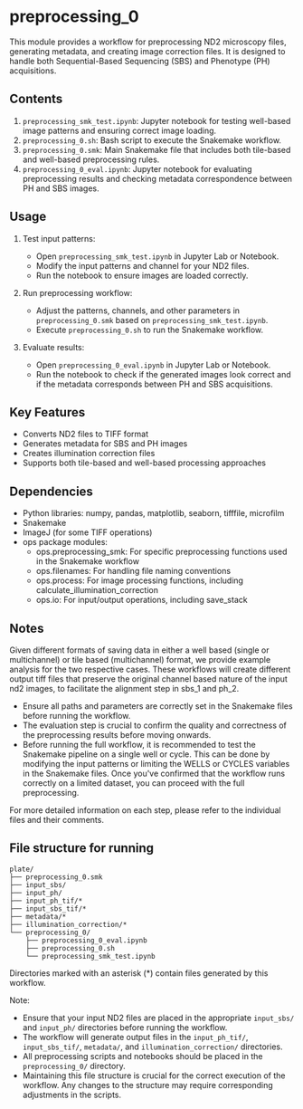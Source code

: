 # preprocessing_0

This module provides a workflow for preprocessing ND2 microscopy files, generating metadata, and creating image correction files. It is designed to handle both Sequential-Based Sequencing (SBS) and Phenotype (PH) acquisitions.

## Contents

1. `preprocessing_smk_test.ipynb`: Jupyter notebook for testing well-based image patterns and ensuring correct image loading.
2. `preprocessing_0.sh`: Bash script to execute the Snakemake workflow.
3. `preprocessing_0.smk`: Main Snakemake file that includes both tile-based and well-based preprocessing rules.
4. `preprocessing_0_eval.ipynb`: Jupyter notebook for evaluating preprocessing results and checking metadata correspondence between PH and SBS images.

## Usage

1. Test input patterns:
   - Open `preprocessing_smk_test.ipynb` in Jupyter Lab or Notebook.
   - Modify the input patterns and channel for your ND2 files.
   - Run the notebook to ensure images are loaded correctly.

2. Run preprocessing workflow:
   - Adjust the patterns, channels, and other parameters in `preprocessing_0.smk` based on `preprocessing_smk_test.ipynb`.
   - Execute `preprocessing_0.sh` to run the Snakemake workflow.

3. Evaluate results:
   - Open `preprocessing_0_eval.ipynb` in Jupyter Lab or Notebook.
   - Run the notebook to check if the generated images look correct and if the metadata corresponds between PH and SBS acquisitions.

## Key Features

- Converts ND2 files to TIFF format
- Generates metadata for SBS and PH images
- Creates illumination correction files
- Supports both tile-based and well-based processing approaches

## Dependencies

- Python libraries: numpy, pandas, matplotlib, seaborn, tifffile, microfilm
- Snakemake
- ImageJ (for some TIFF operations)
- ops package modules:
  - ops.preprocessing_smk: For specific preprocessing functions used in the Snakemake workflow
  - ops.filenames: For handling file naming conventions
  - ops.process: For image processing functions, including calculate_illumination_correction
  - ops.io: For input/output operations, including save_stack

## Notes

Given different formats of saving data in either a well based (single or multichannel) or tile based (multichannel) format, we provide example analysis for the two respective cases. These workflows will create different output tiff files that preserve the original channel based nature of the input nd2 images, to facilitate the alignment step in sbs_1 and ph_2. 

- Ensure all paths and parameters are correctly set in the Snakemake files before running the workflow.
- The evaluation step is crucial to confirm the quality and correctness of the preprocessing results before moving onwards.
- Before running the full workflow, it is recommended to test the Snakemake pipeline on a single well or cycle. This can be done by modifying the input patterns or limiting the WELLS or CYCLES variables in the Snakemake files. Once you've confirmed that the workflow runs correctly on a limited dataset, you can proceed with the full preprocessing.

For more detailed information on each step, please refer to the individual files and their comments.

## File structure for running

```
plate/
├── preprocessing_0.smk
├── input_sbs/
├── input_ph/
├── input_ph_tif/*
├── input_sbs_tif/*
├── metadata/*
├── illumination_correction/*
└── preprocessing_0/
    ├── preprocessing_0_eval.ipynb
    ├── preprocessing_0.sh
    └── preprocessing_smk_test.ipynb
```
    
Directories marked with an asterisk (*) contain files generated by this workflow.

Note: 
- Ensure that your input ND2 files are placed in the appropriate `input_sbs/` and `input_ph/` directories before running the workflow.
- The workflow will generate output files in the `input_ph_tif/`, `input_sbs_tif/`, `metadata/`, and `illumination_correction/` directories.
- All preprocessing scripts and notebooks should be placed in the `preprocessing_0/` directory.
- Maintaining this file structure is crucial for the correct execution of the workflow. Any changes to the structure may require corresponding adjustments in the scripts.
